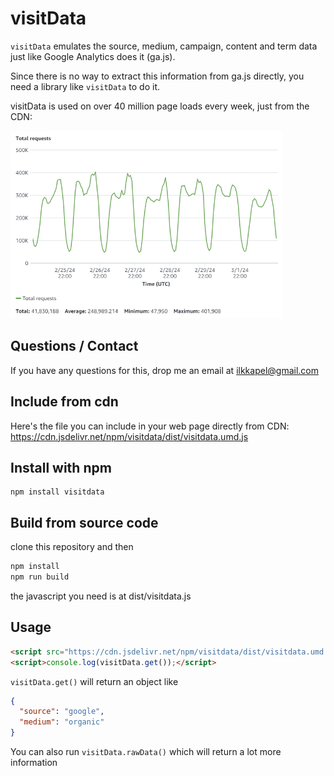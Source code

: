 # visitData

`visitData` emulates the source, medium, campaign, content and term data just like Google Analytics does it (ga.js).

Since there is no way to extract this information from ga.js directly, you need a library like `visitData` to do it.

visitData is used on over 40 million page loads every week, just from the CDN:

<img src="images/visitdata_pageloads.png" alt="visitData 40M page loads in a weeks" height="300">


## Questions / Contact

If you have any questions for this, drop me an email at [ilkkapel@gmail.com](mailto:ilkkapel@gmail.com)

## Include from cdn

Here's the file you can include in your web page directly from CDN:
https://cdn.jsdelivr.net/npm/visitdata/dist/visitdata.umd.js

## Install with npm

```
npm install visitdata
```

## Build from source code

clone this repository and then

```sh
npm install
npm run build
```

the javascript you need is at dist/visitdata.js

## Usage

```html
<script src="https://cdn.jsdelivr.net/npm/visitdata/dist/visitdata.umd.js"></script>
<script>console.log(visitData.get());</script>
```

`visitData.get()` will return an object like
```json
{
  "source": "google",
  "medium": "organic"
}
```

You can also run `visitData.rawData()` which will return a lot more information
